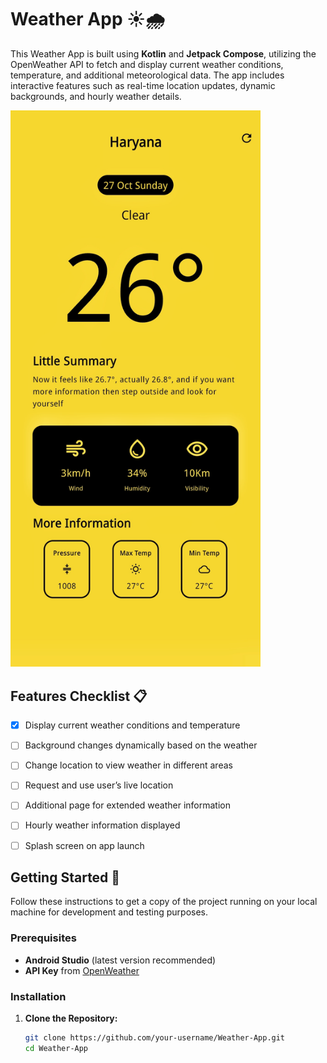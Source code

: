 # Weather App ☀️🌧️

This Weather App is built using **Kotlin** and **Jetpack Compose**, utilizing the OpenWeather API to fetch and display current weather conditions, temperature, and additional meteorological data. The app includes interactive features such as real-time location updates, dynamic backgrounds, and hourly weather details.

<img src="./assets/weather_home_screen.jpeg" alt="Weather App Preview" width="400"/>

## Features Checklist 📋

- [x] Display current weather conditions and temperature
- [ ] Background changes dynamically based on the weather
- [ ] Change location to view weather in different areas
- [ ] Request and use user’s live location
- [ ] Additional page for extended weather information
- [ ] Hourly weather information displayed
- [ ] Splash screen on app launch


## Getting Started 🚀

Follow these instructions to get a copy of the project running on your local machine for development and testing purposes.

### Prerequisites

- **Android Studio** (latest version recommended)
- **API Key** from [OpenWeather](https://openweathermap.org/)

### Installation

1. **Clone the Repository:**
   ```bash
   git clone https://github.com/your-username/Weather-App.git
   cd Weather-App
